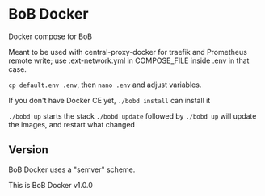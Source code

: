 # BoB Docker

Docker compose for BoB

Meant to be used with central-proxy-docker for traefik and Prometheus remote write; use :ext-network.yml in COMPOSE_FILE inside .env in that case.

`cp default.env .env`, then `nano .env` and adjust variables.

If you don't have Docker CE yet, `./bobd install` can install it

`./bobd up` starts the stack
`./bobd update` followed by `./bobd up` will update the images, and restart what changed

## Version

BoB Docker uses a "semver" scheme.

This is BoB Docker v1.0.0
